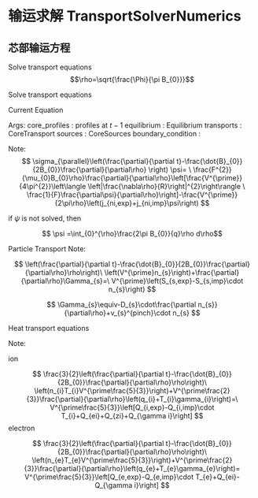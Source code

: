 # 输运求解 TransportSolverNumerics

## 芯部输运方程

 Solve transport equations 
    $$\rho=\sqrt{\frac{\Phi}{\pi B_{0}}}$$
   
Solve transport equations

Current Equation

Args:
    core_profiles       : profiles at $t-1$
    equilibrium         : Equilibrium
    transports          : CoreTransport
    sources             : CoreSources
    boundary_condition  :

Note:
$$  \sigma_{\parallel}\left(\frac{\partial}{\partial t}-\frac{\dot{B}_{0}}{2B_{0}}\frac{\partial}{\partial\rho} \right) \psi= \
            \frac{F^{2}}{\mu_{0}B_{0}\rho}\frac{\partial}{\partial\rho}\left[\frac{V^{\prime}}{4\pi^{2}}\left\langle \left|\frac{\nabla\rho}{R}\right|^{2}\right\rangle \
            \frac{1}{F}\frac{\partial\psi}{\partial\rho}\right]-\frac{V^{\prime}}{2\pi\rho}\left(j_{ni,exp}+j_{ni,imp}\psi\right)
$$


if $\psi$ is not solved, then

$$  \psi =\int_{0}^{\rho}\frac{2\pi B_{0}}{q}\rho d\rho$$

Particle Transport
Note:

$$
        \left(\frac{\partial}{\partial t}-\frac{\dot{B}_{0}}{2B_{0}}\frac{\partial}{\partial\rho}\rho\right)\
        \left(V^{\prime}n_{s}\right)+\frac{\partial}{\partial\rho}\Gamma_{s}=\
        V^{\prime}\left(S_{s,exp}-S_{s,imp}\cdot n_{s}\right)
$$       

$$
        \Gamma_{s}\equiv-D_{s}\cdot\frac{\partial n_{s}}{\partial\rho}+v_{s}^{pinch}\cdot n_{s}
$$       

Heat transport equations

Note:

ion

$$ \frac{3}{2}\left(\frac{\partial}{\partial t}-\frac{\dot{B}_{0}}{2B_{0}}\frac{\partial}{\partial\rho}\rho\right)\
\left(n_{i}T_{i}V^{\prime\frac{5}{3}}\right)+V^{\prime\frac{2}{3}}\frac{\partial}{\partial\rho}\left(q_{i}+T_{i}\gamma_{i}\right)=\
V^{\prime\frac{5}{3}}\left[Q_{i,exp}-Q_{i,imp}\cdot T_{i}+Q_{ei}+Q_{zi}+Q_{\gamma i}\right]
$$
electron

$$ \frac{3}{2}\left(\frac{\partial}{\partial t}-\frac{\dot{B}_{0}}{2B_{0}}\frac{\partial}{\partial\rho}\rho\right)\
    \left(n_{e}T_{e}V^{\prime\frac{5}{3}}\right)+V^{\prime\frac{2}{3}}\frac{\partial}{\partial\rho}\left(q_{e}+T_{e}\gamma_{e}\right)=
    V^{\prime\frac{5}{3}}\left[Q_{e,exp}-Q_{e,imp}\cdot T_{e}+Q_{ei}-Q_{\gamma i}\right]
$$
 
